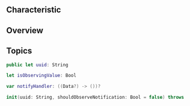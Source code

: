 ## Characteristic

## Overview



## Topics

```swift
public let uuid: String
```

```swift
let isObservingValue: Bool
```
    
```swift
var notifyHandler: ((Data?) -> ())?
```

```swift
init(uuid: String, shouldObserveNotification: Bool = false) throws
```
